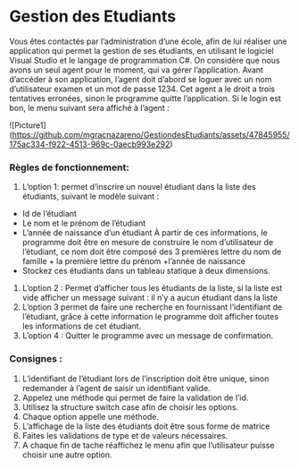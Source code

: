 # Gestion des Etudiants
Vous êtes contactés par l’administration d’une école, afin de lui réaliser une application qui permet la gestion de ses étudiants, en utilisant le logiciel Visual Studio et le langage de programmation C#.
On considère que nous avons un seul agent pour le moment, qui va gérer l’application.
Avant d’accéder à son application, l’agent doit d’abord se loguer avec un nom d’utilisateur examen et un mot de passe 1234.
Cet agent a le droit a trois tentatives erronées, sinon le programme quitte l’application.
Si le login est bon, le menu suivant sera affiché à l’agent :

![Picture1]
(https://github.com/mgracnazareno/GestiondesEtudiants/assets/47845955/175ac334-f922-4513-969c-0aecb993e292)

### Règles de fonctionnement:
1.	L’option 1: permet d’inscrire un nouvel étudiant dans la liste des étudiants, suivant le modèle suivant :
 -	Id de l’étudiant 
 -	Le nom et le prénom de l’étudiant
 -	L’année de naissance d’un étudiant
  À partir de ces informations, le programme doit être en mesure de construire
le nom d’utilisateur de l’étudiant, ce nom doit être composé des 3 premières lettre du nom de famille + la première lettre du prénom +l’année de naissance
 -	Stockez ces étudiants dans un tableau statique à deux dimensions.
1.	L’option 2 : Permet d’afficher tous les étudiants de la liste, si la liste est vide afficher un message suivant : il n’y a aucun étudiant dans la liste
1.	L’option 3 permet de faire une recherche en fournissant l’identifiant de l’étudiant, grâce à cette information le programme doit afficher toutes les informations de cet étudiant.
1.	L’option 4 : Quitter le programme avec un message de confirmation.
 	
### Consignes :
1.	L’identifiant de l’étudiant lors de l’inscription doit être unique, sinon redemander à l’agent de saisir un identifiant valide.
1.	Appelez une méthode qui permet de faire la validation de l’id.
1.	Utilisez la structure switch case afin de choisir les options.
1. Chaque option appelle une méthode.
1.	L’affichage de la liste des étudiants doit être sous forme de matrice
1.	Faites les validations de type et de valeurs nécessaires.
1. A chaque fin de tache réaffichez le menu afin que l’utilisateur puisse choisir une autre option.
